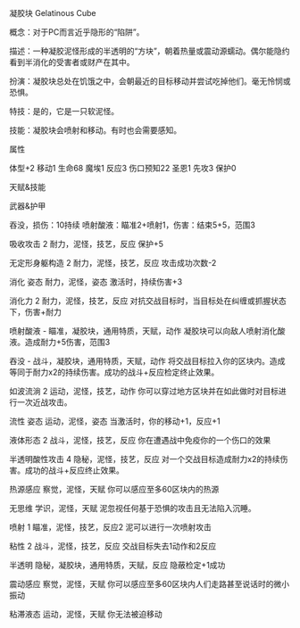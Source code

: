 <!--
 * @Author: Drold528 57870196+Drold528@users.noreply.github.com
 * @Date: 2025-05-02 02:19:44
 * @LastEditors: Drold528 57870196+Drold528@users.noreply.github.com
 * @LastEditTime: 2025-05-02 02:58:41
 * @FilePath: \ReSDL\八国传说.md
 * @Description: 这是默认设置,请设置`customMade`, 打开koroFileHeader查看配置 进行设置: https://github.com/OBKoro1/koro1FileHeader/wiki/%E9%85%8D%E7%BD%AE
-->
凝胶块 Gelatinous Cube

概念：对于PC而言近乎隐形的“陷阱”。

描述：一种凝胶泥怪形成的半透明的“方块”，朝着热量或震动源蠕动。偶尔能隐约看到半消化的受害者或财产在其中。

扮演：凝胶块总处在饥饿之中，会朝最近的目标移动并尝试吃掉他们。毫无怜悯或恐惧。

特技：是的，它是一只软泥怪。

技能：凝胶块会喷射和移动。有时也会需要感知。

属性

体型+2 移动1 生命68
魔埃1 反应3 伤口预知22
圣恩1 先攻3 保护0

天赋&技能


武器&护甲

吞没，损伤：10持续
喷射酸液：瞄准2+喷射1，伤害：结束5+5，范围3

吸收攻击 2
耐力，泥怪，技艺，反应
保护+5

无定形身躯构造 2
耐力，泥怪，技艺，反应
攻击成功次数-2

消化 姿态
耐力，泥怪，姿态
激活时，持续伤害+3

消化力 2
耐力，泥怪，技艺，反应
对抗交战目标时，当目标处在纠缠或抓握状态下，伤害+耐力

喷射酸液 -
瞄准，凝胶块，通用特质，天赋，动作
凝胶块可以向敌人喷射消化酸液。造成耐力+5伤害，范围3

吞没 -
战斗，凝胶块，通用特质，天赋，动作
将交战目标拉入你的区块内。造成等同于耐力x2的持续伤害。成功的战斗+反应检定终止效果。

如波流淌 2
运动，泥怪，技艺，动作
你可以穿过地方区块并在如此做时对目标进行一次近战攻击。

流性 姿态
运动，泥怪，姿态
当激活时，你的移动+1，反应+1

液体形态 2
战斗，泥怪，技艺，反应
你在遭遇战中免疫你的一个伤口的效果

半透明酸性攻击 4
隐秘，泥怪，技艺，反应
对一个交战目标造成耐力x2的持续伤害。成功的战斗+反应终止效果。

热源感应
察觉，泥怪，天赋
你可以感应至多60区块内的热源

无思维
学识，泥怪，天赋
泥忽视任何基于恐惧的攻击且无法陷入沉睡。

喷射 1
瞄准，泥怪，技艺，反应2
泥可以进行一次喷射攻击

粘性 2
战斗，泥怪，技艺，反应
交战目标失去1动作和2反应

半透明
隐秘，凝胶块，通用特质，天赋，反应
隐蔽检定+1成功

震动感应
察觉，泥怪，天赋
你可以感应至多60区块内人们走路甚至说话时的微小振动

粘滞液态
运动，泥怪，天赋
你无法被迫移动
